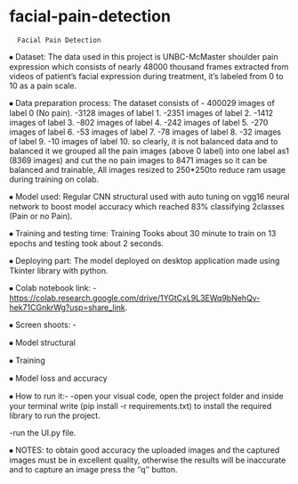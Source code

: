 ﻿# facial-pain-detection


      Facial Pain Detection 

⦁	Dataset: The data used in this project is UNBC-McMaster shoulder pain expression which consists of nearly 48000 thousand frames extracted from videos of patient’s facial expression during treatment, it’s labeled from 0 to 10 as a pain scale.

⦁	Data preparation process: The dataset consists of
         - 400029 images of label 0 (No pain).
         -3128 images of label 1.
         -2351 images of label 2. 
         -1412 images of label 3.
         -802 images of label 4.
         -242 images of label 5.
         -270 images of label 6.
         -53 images of label 7.
         -78 images of label 8.
         -32 images of label 9.
         -10 images of label 10.
         so clearly, it is not balanced data and to balanced it we grouped all the pain                          images (above 0 label) into one label as1 (8369 images) and cut the no pain
         images to 8471 images so it can be balanced and trainable, All images
         resized to 250*250to reduce ram usage during training on colab.   

⦁	Model used: Regular CNN structural used with auto tuning on vgg16 neural network to boost model accuracy which reached 83% classifying 2classes (Pain or no Pain).


⦁	Training and testing time: Training Tooks about 30 minute to train on 13 epochs and testing took about 2 seconds.



⦁	Deploying part: The model deployed on desktop application made using Tkinter library with python.


⦁	Colab notebook link: -  https://colab.research.google.com/drive/1YGtCxL9L3EWq9bNehQv-hek71CGnkrWg?usp=share_link.


⦁	Screen shoots: -


⦁	Model structural 


              

⦁	Training
 



⦁	Model loss and accuracy 
           

⦁	How to run it:-
-open your visual code, open the project folder and inside your terminal write (pip install -r requirements.txt) to install the required library to run the project.

-run the UI.py file.

⦁	NOTES: to obtain good accuracy the uploaded images and the captured images must be in excellent quality, otherwise the results will be inaccurate and to capture an image press the ‘’q’’ button.



